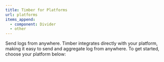 ```yaml
---
title: Timber for Platforms
url: platforms
items_append:
  - component: Divider
  - other
---
```

Send logs from anywhere. Timber integrates directly with your platform, making it easy to send and aggregate log from anywhere. To get started, choose your platform below:
